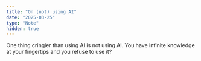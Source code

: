 ```yaml
---
title: "On (not) using AI"
date: "2025-03-25"
type: "Note"
hidden: true
---
```


One thing cringier than using AI is not using AI. You have infinite knowledge at your fingertips and you refuse to use it?